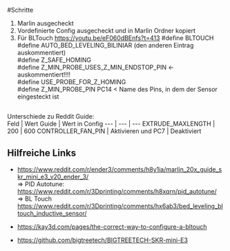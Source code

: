 
#Schritte

 1. Marlin ausgecheckt
 2.  Vordefinierte Config ausgecheckt und in Marlin Ordner kopiert
 3. Für BLTouch https://youtu.be/eF060dBEnfs?t=413
	 #define BLTOUCH  
	 #define AUTO_BED_LEVELING_BILINIAR (den anderen Eintrag auskommentiert)  
	 #define Z_SAFE_HOMING  
	 #define Z_MIN_PROBE_USES_Z_MIN_ENDSTOP_PIN <- auskommentiert!!!!  
	 #define USE_PROBE_FOR_Z_HOMING  
	 #define Z_MIN_PROBE_PIN PC14   < Name des Pins, in dem der Sensor eingesteckt ist


##
Unterschiede zu Reddit Guide:  
Feld | Wert Guide | Wert in Config
--- | --- | ---
EXTRUDE_MAXLENGTH  | 200 | 600
CONTROLLER_FAN_PIN | Aktivieren und PC7 | Deaktiviert



## Hilfreiche Links
* https://www.reddit.com/r/ender3/comments/h8y1ia/marlin_20x_guide_skr_mini_e3_v20_ender_3/  
=> PID Autotune:   
https://www.reddit.com/r/3Dprinting/comments/h8xqrn/pid_autotune/  
=> BL Touch  
https://www.reddit.com/r/3Dprinting/comments/hx6ab3/bed_leveling_bltouch_inductive_sensor/


* https://kay3d.com/pages/the-correct-way-to-configure-a-bltouch
* https://github.com/bigtreetech/BIGTREETECH-SKR-mini-E3



